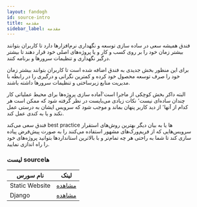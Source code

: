 ```yaml
---
layout: fandogh
id: source-intro
title: مقدمه
sidebar_label: مقدمه 
---
```


فندق همیشه سعی در ساده سازی توسعه و نگهداری نرم‌افزارها دارد تا کاربران بتوانند بیشتر زمان خود را بر روی کسب و کار و یا پروژه‌های اصلی خود قرار دهند تا بیشتر درگیر نگهداری و تنظیمات سرور‌ها و برنامه کنند.

برای این منظور بخش جدیدی به فندق اضافه شده است تا کاربران بتوانند بیشتر زمان خود را صرف توسعه محصول خود کرده و کمترین نگرانی و درگیری را در رابطه با مدیریت منابع زیرساختی و تنظیمات سرور‌ها داشته باشند.

البته داکر بخش کوچکی از ماجرا است٬آماده سازی پروژه‌ها برای محیط عملیاتی کار چندان ساده‌ای نیست٬ نکات زیادی می‌بایست در نظر گرفته شود که ممکن است هر کدام از آنها٬ از دید کاربر پنهان بماند و موجب شود که سرویس ایشان به درستی عمل نکند و یا به کندی عمل کند.

فندق سعی می‌کند best practice ها یا به بیان دیگر بهترین روش‌های استقرار سرویس‌هایی که از فریم‌ورک‌های مشهور استفاده می‌کنند را به صورت پیش‌فرض پیاده سازی کند تا شما به راحتی هر چه تمام‌تر و با بالاترین استانداردها بتوانید پروژه‌های خود را راه ‌اندازی نمایید.

### لیست sourceها 
|نام سورس|لینک|
|---	|---	|
| Static Website|[مشاهده](https://docs.fandogh.cloud/docs/source-static.html)
| Django|[مشاهده](https://docs.fandogh.cloud/docs/source-django.html)
<br>
